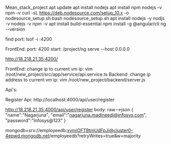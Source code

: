Mean_stack_project
apt update
apt install nodejs
apt install npm
nodejs -v
npm -v
curl -sL https://deb.nodesource.com/setup_10.x -o nodesource_setup.sh
bash nodesource_setup.sh
apt install nodejs -y
nodjs -v
nodejs -v
npm -v
apt install build-essential
npm install -g @angular/cli
ng --version

find port:  lsof -i :4200

FrontEnd: port: 4200
start: /project/ng serve --host 0.0.0.0


http://18.218.21.35:4200/

FrontEnd: change ip to current vm ip: vim /root/new_project/src/app/service/api.service.ts
Backend: change ip address to current vm ip: vim /root/new_project/backend/server.js


Api's:

Register Api:  http://localhost:4000/api/user/register

http://18.218.21.35:4000/api/user/register
body: raw-->json
{
        "name":"Nagarjuna",
	"email":"nagarjuna.madineedi@infosys.com",
	"password":"Infosys@123"
}

mongodb+srv://employeedb:xymiOFTBtmUdFpJi@cluster0-4epwd.mongodb.net/employeedb?retryWrites=true&w=majority
